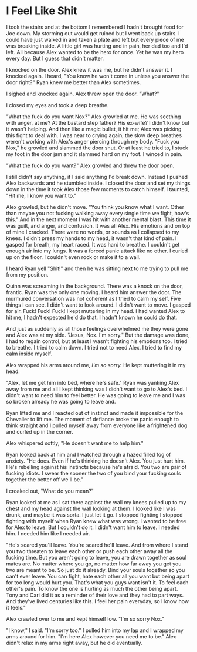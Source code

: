 # I Feel Like Shit

I took the stairs and at the bottom I remembered I hadn't brought food for Joe down.  My storming out would get ruined but I went back up stairs. I could have just walked in and taken a plate and left but every piece of me was breaking inside. A little girl was hurting and in pain, her dad too and I'd left. All because Alex wanted to be the hero for once. Yet he was my hero every day. But I guess that didn't matter.  

I knocked on the door. Alex knew it was me, but he didn't answer it. I knocked again. I heard, "You know he won't come in unless you answer the door right?" Ryan knew me better than Alex sometimes.

I sighed and knocked again. Alex threw open the door. "What?"

I closed my eyes and took a deep breathe.

"What the fuck do you want Nox?" Alex growled at me. He was seething with anger, at me? At the bastard step father? His ex-wife? I didn't know but it wasn't helping. And then like a magic bullet, it hit me; Alex was picking this fight to deal with. I was near to crying again, the slow deep breathes weren't working with Alex's anger piercing through my body. "Fuck you Nox," he growled and slammed the door shut. Or at least he tried to, I stuck my foot in the door jam and it slammed hard on my foot. I winced in pain.

"What the fuck do you want?" Alex growled and threw the door open.

I still didn't say anything, if I said anything I'd break down. Instead I pushed Alex backwards and he stumbled inside. I closed the door and set my things down in the time it took Alex those few moments to catch himself. I taunted, "Hit me, I know you want to."

Alex growled, but he didn't move. "You think you know what I want. Other than maybe you not fucking walking away every single time we fight, how's this." And in the next moment I was hit with another mental blast. This time it was guilt, and anger, and confusion. It was all Alex. His emotions and on top of mine I cracked. There were no words, or sounds as I collapsed to my knees. I didn't press my hands to my head, it wasn't that kind of pain. I gasped for breath, my heart raced. It was hard to breathe. I couldn't get enough air into my lungs. It was a forced panic attack like no other. I curled up on the floor. I couldn't even rock or make it to a wall. 

I heard Ryan yell "Shit!" and then he was sitting next to me trying to pull me from my position.  

Quinn was screaming in the background. There was a knock on the door, frantic. Ryan was the only one moving. I heard him answer the door. The murmured conversation was not coherent as I tried to calm my self. Five things I can see. I didn't want to look around. I didn't want to move. I gasped for air. Fuck! Fuck! Fuck! I kept muttering in my head. I had wanted Alex to hit me, I hadn't expected he'd do that. I hadn't known he could do that.

And just as suddenly as all those feelings overwhelmed me they were gone and Alex was at my side. "Jesus, Nox.  I'm sorry." But the damage was done, I had to regain control, but at least I wasn't fighting his emotions too. I tried to breathe. I tried to calm down. I tried not to need Alex. I tried to find my calm inside myself.  

Alex wrapped his arms around me, _I'm so sorry._  He kept muttering it in my head.

"Alex, let me get him into bed, where he's safe."  Ryan was yanking Alex away from me and all I kept thinking was I didn't want to go to Alex's bed. I didn't want to need him to feel better. He was going to leave me and I was so broken already he was going to leave and.

Ryan lifted me and I reacted out of instinct and made it impossible for the Chevalier to lift me. The moment of defiance broke the panic enough to think straight and I pulled myself away from everyone like a frightened dog and curled up in the corner.

Alex whispered softly, "He doesn't want me to help him."

Ryan looked back at him and I watched through a hazed filled fog of anxiety. "He does.  Even if he's thinking he doesn't Alex. You just hurt him. He's rebelling against his instincts because  he's afraid. You two are pair of fucking idiots. I swear the sooner the two of you bind your fucking souls together the better off we'll be."

I croaked out, "What do you mean?"

Ryan looked at me as I sat there against the wall my knees pulled up to my chest and my head against the wall looking at them. I looked like I was drunk, and maybe it was sorta. I just let it go. I stopped fighting  I stopped fighting with myself when Ryan knew what was wrong. I wanted to be free for Alex to leave. But I couldn't do it. I didn't want him to leave. I needed him. I needed him like I needed air.

"He's scared you'll leave. You're scared he'll leave. And from where I stand you two threaten to leave each other or push each other away all the fucking time. But you aren't going to leave, you are drawn together as soul mates are. No matter where you go, no matter how far away you get you two are meant to be. So just do it already. Bind your souls together so you can't ever leave. You can fight, hate each other all you want but being apart for too long would hurt you. That's what you guys want isn't it. To feel each other's pain. To know the one is hurting as much the other being apart. Tony and Cari did it as a reminder of their love and they had to part ways. And they've lived centuries like this. I feel her pain everyday, so I know how it feels."

Alex crawled over to me and kept himself low. "I'm so sorry Nox."

"I know," I said.  "I'm sorry too." I pulled him into my lap and I wrapped my arms around for him. "I'm here Alex however you need me to be."  Alex didn't relax in my arms right away, but he did eventually.  


